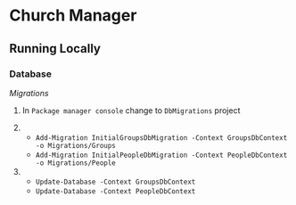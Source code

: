 ﻿# Church Manager

## Running Locally

### Database

*Migrations*

1. In `Package manager console` change to `DbMigrations` project

2.
	- `Add-Migration InitialGroupsDbMigration -Context GroupsDbContext -o Migrations/Groups`
    - `Add-Migration InitialPeopleDbMigration -Context PeopleDbContext -o Migrations/People`

3. 
	- `Update-Database -Context GroupsDbContext`
	- `Update-Database -Context PeopleDbContext`


